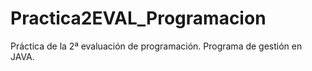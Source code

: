 # Practica2EVAL_Programacion
Práctica de la 2ª evaluación de programación. Programa de gestión en JAVA.
